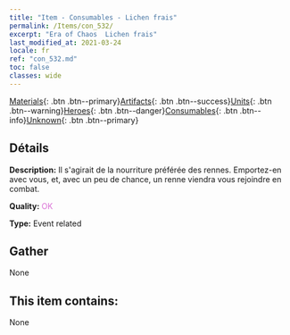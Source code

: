 ```yaml
---
title: "Item - Consumables - Lichen frais"
permalink: /Items/con_532/
excerpt: "Era of Chaos  Lichen frais"
last_modified_at: 2021-03-24
locale: fr
ref: "con_532.md"
toc: false
classes: wide
---
```

 [Materials](/fr/Items/){: .btn .btn--primary}[Artifacts](/fr/Items/Artifacts/){: .btn .btn--success}[Units](/fr/Items/Units/){: .btn .btn--warning}[Heroes](/fr/Items/Heroes/){: .btn .btn--danger}[Consumables](/fr/Items/Consumables/){: .btn .btn--info}[Unknown](/fr/Items/Unknown/){: .btn .btn--primary}

## Détails
 **Description:** Il s'agirait de la nourriture préférée des rennes. Emportez-en avec vous, et, avec un peu de chance, un renne viendra vous rejoindre en combat.

 **Quality:** <span style="color: #DA70D6">OK</span>

 **Type:** Event related

## Gather

  None

## This item contains:

  None

